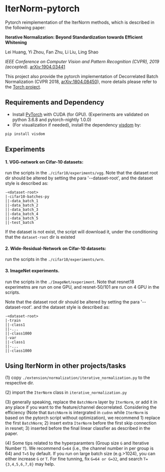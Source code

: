 # IterNorm-pytorch
Pytorch reimplementation of the IterNorm methods, which is described in the following paper:

**Iterative Normalization: Beyond Standardization towards Efficient Whitening** 

Lei Huang, Yi Zhou, Fan Zhu, Li Liu, Ling Shao

*IEEE Conference on Computer Vision and Pattern Recognition (CVPR), 2019 (accepted).*
[arXiv:1904.03441](https://arxiv.org/abs/1904.03441)


This project also provide the pytorch implementation of Decorrelated Batch Normalization (CVPR 2018, [arXiv:1804.08450](https://arxiv.org/abs/1804.08450)), more details please refer to the [Torch project](https://github.com/princeton-vl/DecorrelatedBN). 

## Requirements and Dependency
* Install [PyTorch](http://torch.ch) with CUDA (for GPU). (Experiments are validated on python 3.6.8 and pytorch-nightly 1.0.0)
* (For visualization if needed), install the dependency [visdom](https://github.com/facebookresearch/visdom) by:
```Bash
pip install visdom
 ```


## Experiments
 
 #### 1.  VGG-network on Cifar-10 datasets:
 
run the scripts in the `./cifar10/experiments/vgg`. Note that the dataset root dir should be altered by setting the para '--dataset-root', and the dataset style is described as:
```
-<dataset-root>
|-cifar10-batches-py
||-data_batch_1
||-data_batch_2
||-data_batch_3
||-data_batch_4
||-data_batch_5
||-test_batch
```
If the dataset is not exist, the script will download it, under the conditioning that the `dataset-root` dir is existed

 #### 2.  Wide-Residual-Network on Cifar-10 datasets:
 
run the scripts in the `./cifar10/experiments/wrn`. 

#### 3. ImageNet experiments.

run the scripts in the `./ImageNet/experiment`. Note that resnet18 experimetns are run on one GPU, and resnet-50/101 are run on 4 GPU in the scripts. 

Note that the dataset root dir should be altered by setting the para '--dataset-root'.
 and the dataset style is described as:
 
 ```
 -<dataset-root>
|-train
||-class1
||-...
||-class1000  
|-var
||-class1
||-...
||-class1000  
```
  
 ## Using IterNorm in other projects/tasks
  (1) copy `./extension/normalization/iterative_normalization.py` to the respective dir.
  
  (2) import the `IterNorm` class in `iterative_normalization.py`
  
  (3) generally speaking, replace the `BatchNorm` layer by `IterNorm`, or add it in any place if you want to the feature/channel decorrelated. Considering the efficiency (Note that `BatchNorm` is intergrated in `cudnn` while `IterNorm` is based on the pytorch script without optimization), we recommend 1) replace the first `BatchNorm`; 2) insert extra `IterNorm` before the first skip connection in resnet; 3) inserted before the final linear classfier as described in the paper.
  
  (4) Some tips related to the hyperparamters (Group size `G` and Iterative Number `T`). We recommend `G=64` (i.e., the channel number in per group is 64) and `T=5` by default. If you run on large batch size (e.g.>1024), you can either increase `G` or `T`. For fine tunning, fix `G=64 or G=32`, and search `T={3,4,5,6,7,8}` may help. 
